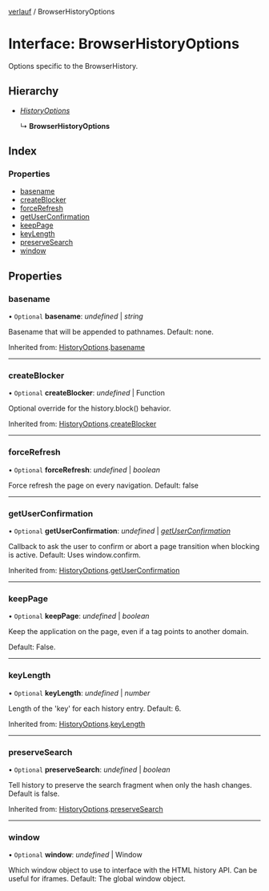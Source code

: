 [verlauf](../README.md) / BrowserHistoryOptions

# Interface: BrowserHistoryOptions

Options specific to the BrowserHistory.

## Hierarchy

* [*HistoryOptions*](historyoptions.md)

  ↳ **BrowserHistoryOptions**

## Index

### Properties

* [basename](browserhistoryoptions.md#basename)
* [createBlocker](browserhistoryoptions.md#createblocker)
* [forceRefresh](browserhistoryoptions.md#forcerefresh)
* [getUserConfirmation](browserhistoryoptions.md#getuserconfirmation)
* [keepPage](browserhistoryoptions.md#keeppage)
* [keyLength](browserhistoryoptions.md#keylength)
* [preserveSearch](browserhistoryoptions.md#preservesearch)
* [window](browserhistoryoptions.md#window)

## Properties

### basename

• `Optional` **basename**: *undefined* \| *string*

Basename that will be appended to pathnames. Default: none.

Inherited from: [HistoryOptions](historyoptions.md).[basename](historyoptions.md#basename)

___

### createBlocker

• `Optional` **createBlocker**: *undefined* \| Function

Optional override for the history.block() behavior.

Inherited from: [HistoryOptions](historyoptions.md).[createBlocker](historyoptions.md#createblocker)

___

### forceRefresh

• `Optional` **forceRefresh**: *undefined* \| *boolean*

Force refresh the page on every navigation.
Default: false

___

### getUserConfirmation

• `Optional` **getUserConfirmation**: *undefined* \| [*getUserConfirmation*](../README.md#getuserconfirmation)

Callback to ask the user to confirm or abort a page transition when blocking is active.
Default: Uses window.confirm.

Inherited from: [HistoryOptions](historyoptions.md).[getUserConfirmation](historyoptions.md#getuserconfirmation)

___

### keepPage

• `Optional` **keepPage**: *undefined* \| *boolean*

Keep the application on the page, even if a <base/> tag points to another domain.

Default: False.

___

### keyLength

• `Optional` **keyLength**: *undefined* \| *number*

Length of the 'key' for each history entry. Default: 6.

Inherited from: [HistoryOptions](historyoptions.md).[keyLength](historyoptions.md#keylength)

___

### preserveSearch

• `Optional` **preserveSearch**: *undefined* \| *boolean*

Tell history to preserve the search fragment when only the hash changes.
Default is false.

Inherited from: [HistoryOptions](historyoptions.md).[preserveSearch](historyoptions.md#preservesearch)

___

### window

• `Optional` **window**: *undefined* \| Window

Which window object to use to interface with the HTML history API. Can be useful for iframes.
Default: The global window object.
